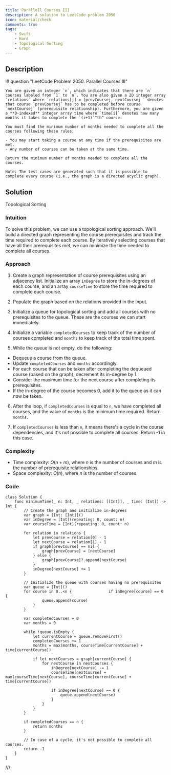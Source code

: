 ```yaml
---
title: Parallell Courses III
description: A solution to LeetCode problem 2050
icon: material/check
comments: true
tags:
    - Swift
    - Hard
    - Topological Sorting
    - Graph
---
```


## Description

!!! question "LeetCode Problem 2050. Parallel Courses III"

    You are given an integer `n`, which indicates that there are `n` courses labeled from `1` to `n`. You are also given a 2D integer array `relations` where `relations[j] = [prevCoursej, nextCoursej ` denotes that course `prevCoursej` has to be completed before course `nextCoursej` (prerequisite relationship). Furthermore, you are given a **0-indexed** integer array time where `time[i]` denotes how many months it takes to complete the `(i+1)`^th^ course.

    You must find the minimum number of months needed to complete all the courses following these rules:

    - You may start taking a course at any time if the prerequisites are met.
    - Any number of courses can be taken at the same time.

    Return the minimum number of months needed to complete all the courses.

    Note: The test cases are generated such that it is possible to complete every course (i.e., the graph is a directed acyclic graph).


## Solution

Topological Sorting

### Intuition

To solve this problem, we can use a topological sorting approach. We'll build a directed graph representing the course prerequisites and track the time required to complete each course. By iteratively selecting courses that have all their prerequisites met, we can minimize the time needed to complete all courses.

### Approach
1. Create a graph representation of course prerequisites using an adjacency list. Initialize an array `inDegree` to store the in-degrees of each course, and an array `courseTime` to store the time required to complete each course.

2. Populate the graph based on the relations provided in the input.

3. Initialize a queue for topological sorting and add all courses with no prerequisites to the queue. These are the courses we can start immediately.

4. Initialize a variable `completedCourses` to keep track of the number of courses completed and `months` to keep track of the total time spent.

5. While the queue is not empty, do the following:
- Dequeue a course from the queue.
- Update `completedCourses` and `months` accordingly.
- For each course that can be taken after completing the dequeued course (based on the graph), decrement its in-degree by 1.
- Consider the maximum time for the next course after completing its prerequisites.
- If the in-degree of the course becomes 0, add it to the queue as it can now be taken.

6. After the loop, if `completedCourses` is equal to `n`, we have completed all courses, and the value of `months` is the minimum time required. Return `months`.

7. If `completedCourses` is less than `n`, it means there's a cycle in the course dependencies, and it's not possible to complete all courses. Return -1 in this case.


### Complexity

- Time complexity: $O(n + m)$, where $n$ is the number of courses and $m$ is the number of prerequisite relationships.
- Space complexity: $O(n)$, where $n$ is the number of courses.


### Code
``` { .swift .select }
class Solution {
    func minimumTime(_ n: Int, _ relations: [[Int]], _ time: [Int]) -> Int {
        // Create the graph and initialize in-degrees
        var graph = [Int: [Int]]()
        var inDegree = [Int](repeating: 0, count: n)
        var courseTime = [Int](repeating: 0, count: n)
            
        for relation in relations {
            let prevCourse = relation[0] - 1
            let nextCourse = relation[1] - 1
            if graph[prevCourse] == nil {
                graph[prevCourse] = [nextCourse]
            } else {
                graph[prevCourse]?.append(nextCourse)
            }
            inDegree[nextCourse] += 1
        }
            
        // Initialize the queue with courses having no prerequisites
        var queue = [Int]()
        for course in 0..<n {                if inDegree[course] == 0 {
                queue.append(course)
            }
        }
            
        var completedCourses = 0
        var months = 0
            
        while !queue.isEmpty {
            let currentCourse = queue.removeFirst()
            completedCourses += 1
            months = max(months, courseTime[currentCourse] + time[currentCourse])
                
            if let nextCourses = graph[currentCourse] {
                for nextCourse in nextCourses {
                    inDegree[nextCourse] -= 1
                    courseTime[nextCourse] = max(courseTime[nextCourse], courseTime[currentCourse] + time[currentCourse])
                        
                    if inDegree[nextCourse] == 0 {
                        queue.append(nextCourse)
                    }
                }
            }
        }
            
        if completedCourses == n {
            return months
        }
            
        // In case of a cycle, it's not possible to complete all courses.
        return -1
    }
}
```
///